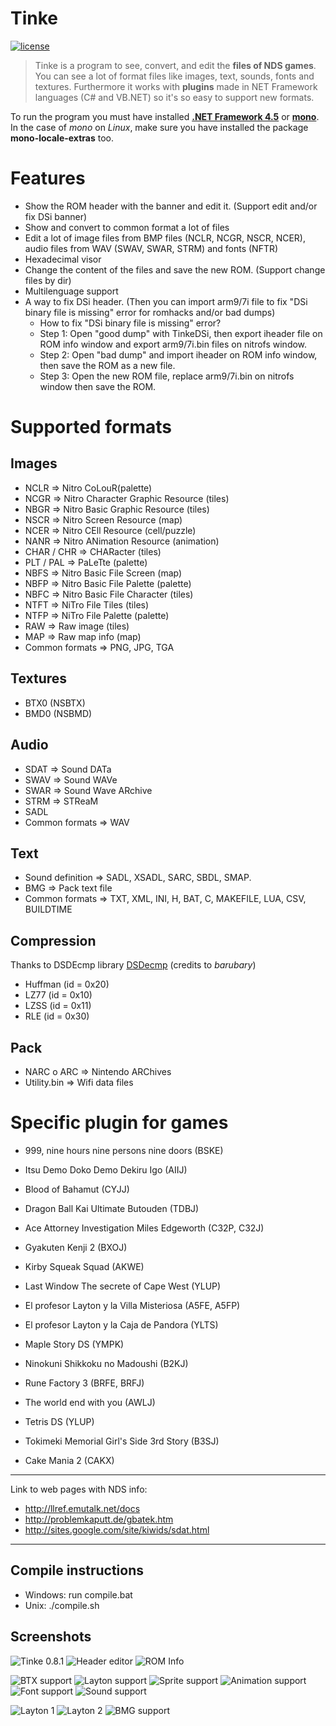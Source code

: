 # Tinke
<p align="left">
<a href="http://www.gnu.org/copyleft/gpl.html"><img alt="license" src="https://img.shields.io/badge/license-GPL%20V3-blue.svg?style=flat"/></a>
</p>

> Tinke is a program to see, convert, and edit the **files of NDS games**. You can see a lot of format files like images, text, sounds, fonts and textures. Furthermore it works with **plugins** made in NET Framework languages (C# and VB.NET) so it's so easy to support new formats.

To run the program you must have installed **[.NET Framework 4.5](https://www.microsoft.com/es-es/download/details.aspx?id=30653)** or **[mono](http://www.mono-project.com/download)**. In the case of *mono* on *Linux*, make sure you have installed the package **mono-locale-extras** too.


# Features

 * Show the ROM header with the banner and edit it. (Support edit and/or fix DSi banner)
 * Show and convert to common format a lot of files
 * Edit a lot of image files from BMP files (NCLR, NCGR, NSCR, NCER), audio files from WAV (SWAV, SWAR, STRM) and fonts (NFTR)
 * Hexadecimal visor
 * Change the content of the files and save the new ROM. (Support change files by dir)
 * Multilenguage support
 * A way to fix DSi header. (Then you can import arm9/7i file to fix "DSi binary file is missing" error for romhacks and/or bad dumps)
    * How to fix "DSi binary file is missing" error?
    * Step 1: Open "good dump" with TinkeDSi, then export iheader file on ROM info window and export arm9/7i.bin files on nitrofs window.
    * Step 2: Open "bad dump" and import iheader on ROM info window, then save the ROM as a new file.
    * Step 3: Open the new ROM file, replace arm9/7i.bin on nitrofs window then save the ROM.

# Supported formats

## Images
 * NCLR => Nitro CoLouR(palette)
 * NCGR => Nitro Character Graphic Resource (tiles)
 * NBGR => Nitro Basic Graphic Resource (tiles)
 * NSCR => Nitro Screen Resource (map)
 * NCER => Nitro CEll Resource (cell/puzzle)
 * NANR => Nitro ANimation Resource (animation)
 * CHAR / CHR => CHARacter (tiles)
 * PLT / PAL => PaLeTte (palette)
 * NBFS => Nitro Basic File Screen (map)
 * NBFP => Nitro Basic File Palette (palette)
 * NBFC => Nitro Basic File Character (tiles)
 * NTFT => NiTro File Tiles (tiles)
 * NTFP => NiTro File Palette (palette)
 * RAW => Raw image (tiles)
 * MAP => Raw map info (map)
 * Common formats => PNG, JPG, TGA

## Textures
 * BTX0 (NSBTX)
 * BMD0 (NSBMD)

## Audio
 * SDAT => Sound DATa
 * SWAV => Sound WAVe
 * SWAR => Sound Wave ARchive
 * STRM => STReaM
 * SADL
 * Common formats => WAV

## Text
 * Sound definition => SADL, XSADL, SARC, SBDL, SMAP.
 * BMG => Pack text file
 * Common formats => TXT, XML, INI, H, BAT, C, MAKEFILE, LUA, CSV, BUILDTIME

## Compression
  Thanks to DSDEcmp library [DSDecmp](http://code.google.com/p/dsdecmp) (credits to *barubary*)
 * Huffman (id = 0x20)
 * LZ77    (id = 0x10)
 * LZSS    (id = 0x11)
 * RLE     (id = 0x30)

## Pack
 * NARC o ARC => Nintendo ARChives
 * Utility.bin => Wifi data files

# Specific plugin for games
 * 999, nine hours nine persons nine doors (BSKE)
 * Itsu Demo Doko Demo Dekiru Igo (AIIJ)
 * Blood of Bahamut (CYJJ)
 * Dragon Ball Kai Ultimate Butouden (TDBJ)
 * Ace Attorney Investigation Miles Edgeworth (C32P, C32J)
 * Gyakuten Kenji 2 (BXOJ)
 * Kirby Squeak Squad (AKWE)
 * Last Window The secrete of Cape West (YLUP)
 * El profesor Layton y la Villa Misteriosa (A5FE, A5FP)
 * El profesor Layton y la Caja de Pandora (YLTS)
 * Maple Story DS (YMPK)
 * Ninokuni Shikkoku no Madoushi (B2KJ)
 * Rune Factory 3 (BRFE, BRFJ)
 * The world end with you (AWLJ)
 * Tetris DS (YLUP)
 * Tokimeki Memorial Girl's Side 3rd Story (B3SJ)

 * Cake Mania 2 (CAKX)

----

Link to web pages with NDS info:

 * http://llref.emutalk.net/docs
 * http://problemkaputt.de/gbatek.htm
 * http://sites.google.com/site/kiwids/sdat.html

----

## Compile instructions
* Windows: run compile.bat
* Unix: ./compile.sh

## Screenshots
![Tinke 0.8.1](https://lh5.googleusercontent.com/-GRKvfv-TAaI/ToBy1_eFrfI/AAAAAAAAASA/9WDkc_OQPC4/s800/Tinke%2525200.8.1.PNG)
![Header editor](https://lh5.googleusercontent.com/-W6YUKmyV3JM/ToBzRa0_pwI/AAAAAAAAASI/D7g1JKFvgC8/s400/header%252520editor.PNG)
![ROM Info](https://lh5.googleusercontent.com/_H6ACRUcYPos/TV1ITC1_ceI/AAAAAAAAAG8/cYKNoa3du98/s400/inforom.PNG)

![BTX support](https://lh4.googleusercontent.com/-0Rv5v3JQ0AQ/Tn-J8C1gaxI/AAAAAAAAARg/4HvC4j-5olU/s400/btx.PNG)
![Layton support](https://lh6.googleusercontent.com/_H6ACRUcYPos/TV1IT9DBy8I/AAAAAAAAAHM/ePmPUmTa4w8/s400/ani.PNG)
![Sprite support](https://lh3.googleusercontent.com/-Un-1FO1rlD4/ToB0NvJ03ZI/AAAAAAAAASU/iNdHYvEehBc/s400/ncerV2.PNG)
![Animation support](https://lh3.googleusercontent.com/_H6ACRUcYPos/TV8C0RtGTzI/AAAAAAAAAHk/wO9ps1DP-EU/s400/nanr.PNG)
![Font support](https://lh6.googleusercontent.com/-pSP4NY3Y9Rw/TqPSrsRc6eI/AAAAAAAAAUg/-QjuDfRdQc4/s400/nftr-2.PNG)
![Sound support](https://lh4.googleusercontent.com/-VSJCC9q9TPQ/TmlKbnvgTaI/AAAAAAAAAOg/s7DFYgpeo3c/s400/sdat.PNG)

![Layton 1](https://lh3.googleusercontent.com/_H6ACRUcYPos/TV1ITRjI1WI/AAAAAAAAAHE/aClaJQdH7xU/s144/imgs2.PNG)
![Layton 2](https://lh6.googleusercontent.com/_H6ACRUcYPos/TV1ITJsYn5I/AAAAAAAAAHA/yAz7oiEKOa4/s144/imgs1.PNG)
![BMG support](https://lh4.googleusercontent.com/_H6ACRUcYPos/TV1IYiOYTOI/AAAAAAAAAHQ/Vdf4K030mdU/s144/text.PNG)

